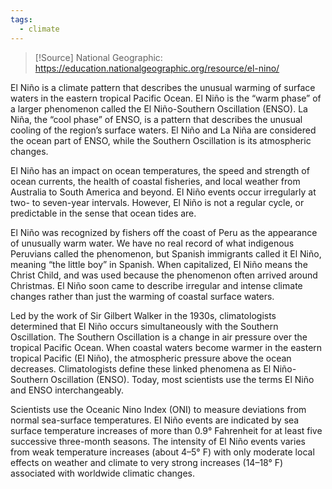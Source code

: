 ```yaml
---
tags:
  - climate
---
```

>[!Source]
>National Geographic: https://education.nationalgeographic.org/resource/el-nino/

El Niño is a climate pattern that describes the unusual warming of surface waters in the eastern tropical Pacific Ocean. El Niño is the “warm phase” of a larger phenomenon called the El Niño-Southern Oscillation (ENSO). La Niña, the “cool phase” of ENSO, is a pattern that describes the unusual cooling of the region’s surface waters. El Niño and La Niña are considered the ocean part of ENSO, while the Southern Oscillation is its atmospheric changes.

El Niño has an impact on ocean temperatures, the speed and strength of ocean currents, the health of coastal fisheries, and local weather from Australia to South America and beyond. El Niño events occur irregularly at two- to seven-year intervals. However, El Niño is not a regular cycle, or predictable in the sense that ocean tides are.

El Niño was recognized by fishers off the coast of Peru as the appearance of unusually warm water. We have no real record of what indigenous Peruvians called the phenomenon, but Spanish immigrants called it El Niño, meaning “the little boy” in Spanish. When capitalized, El Niño means the Christ Child, and was used because the phenomenon often arrived around Christmas. El Niño soon came to describe irregular and intense climate changes rather than just the warming of coastal surface waters.

Led by the work of Sir Gilbert Walker in the 1930s, climatologists determined that El Niño occurs simultaneously with the Southern Oscillation. The Southern Oscillation is a change in air pressure over the tropical Pacific Ocean. When coastal waters become warmer in the eastern tropical Pacific (El Niño), the atmospheric pressure above the ocean decreases. Climatologists define these linked phenomena as El Niño-Southern Oscillation (ENSO). Today, most scientists use the terms El Niño and ENSO interchangeably.

Scientists use the Oceanic Nino Index (ONI) to measure deviations from normal sea-surface temperatures. El Niño events are indicated by sea surface temperature increases of more than 0.9° Fahrenheit for at least five successive three-month seasons. The intensity of El Niño events varies from weak temperature increases (about 4–5° F) with only moderate local effects on weather and climate to very strong increases (14–18° F) associated with worldwide climatic changes. 